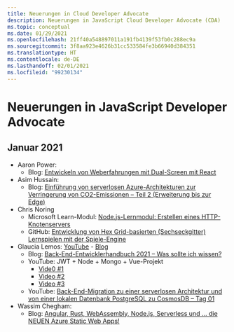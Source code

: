 ```yaml
---
title: Neuerungen in Cloud Developer Advocate
description: Neuerungen in JavaScript Cloud Developer Advocate (CDA)
ms.topic: conceptual
ms.date: 01/29/2021
ms.openlocfilehash: 21ff40a548897011a191fb4139f53fb0c288ec9a
ms.sourcegitcommit: 3f8aa923e4626b31cc533584fe3b66940d384351
ms.translationtype: HT
ms.contentlocale: de-DE
ms.lasthandoff: 02/01/2021
ms.locfileid: "99230134"
---
```

# <a name="whats-new-with-javascript-developer-advocates"></a>Neuerungen in JavaScript Developer Advocate

## <a name="2021-january"></a>Januar 2021

* Aaron Power: 
    * Blog: [Entwickeln von Weberfahrungen mit Dual-Screen mit React](https://devblogs.microsoft.com/surface-duo/dual-screen-react-web/)
* Asim Hussain: 
    * Blog: [Einführung von serverlosen Azure-Architekturen zur Verringerung von CO2-Emissionen – Teil 2 (Erweiterung bis zur Edge)](https://aka.ms/adopting-azure-serverless?WT.mc_id=green-12146-cxa)
* Chris Noring
    * Microsoft Learn-Modul: [Node.js-Lernmodul: Erstellen eines HTTP-Knotenservers](/learn/modules/build-web-api-nodejs-express/)
    * GitHub: [Entwicklung von Hex Grid-basierten (Sechseckgitter) Lernspielen mit der Spiele-Engine](https://github.com/softchris/hex-game)
* Glaucia Lemos: [YouTube](https://www.youtube.com/channel/UC2Qzw5aqCBk_z0lWJnumWQQ) - [Blog](https://dev.to/glaucia86)
    * Blog: [Back-End-Entwicklerhandbuch 2021 – Was sollte ich wissen?](https://dev.to/glaucia86/guia-para-pessoas-desenvolvedoras-back-end-2021-o-que-eu-preciso-saber-10c6)
    * YouTube: JWT + Node + Mongo + Vue-Projekt
        * [Vide0 #1](https://youtu.be/JmUSx5wXU68)
        * [Video #2](https://youtu.be/Vr-UMoAv8pk)
        * [Video #3](https://youtu.be/6u4aM2eT-gg)
    * YouTube: [Back-End-Migration zu einer serverlosen Architektur und von einer lokalen Datenbank PostgreSQL zu CosmosDB – Tag 01](https://youtu.be/nVbU9BlF5hs)
* Wassim Chegham:
    * Blog: [Angular, Rust, WebAssembly, Node.js, Serverless und ... die NEUEN Azure Static Web Apps!](https://dev.to/azure/angular-rust-webassembly-node-js-serverless-and-the-new-azure-static-web-apps-cnb)